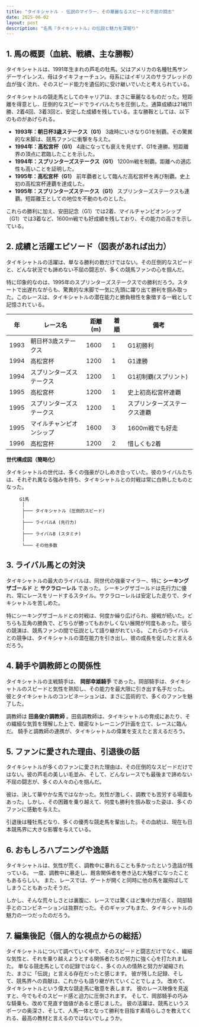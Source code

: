 ```yaml
---
title: "タイキシャトル - 伝説のマイラー、その華麗なるスピードと不屈の闘志"
date: 2025-06-02
layout: post
description: "名馬『タイキシャトル』の伝説と魅力を深堀り"
---
```


## 1. 馬の概要（血統、戦績、主な勝鞍）

タイキシャトルは、1991年生まれの芦毛の牡馬。父はアメリカの名種牡馬サンデーサイレンス、母はタイキフォーチュン。母系にはイギリスのサラブレッドの血が強く流れ、そのスピード能力を遺伝的に受け継いでいたと考えられている。  

タイキシャトルの競走馬としてのキャリアは、まさに華麗なるものだった。短距離を得意とし、圧倒的なスピードでライバルたちを圧倒した。通算成績は21戦11勝、2着4回、3着3回と、安定した成績を残している。主な勝鞍としては、以下のものがあげられる。

* **1993年：朝日杯3歳ステークス（G1）**  3歳時にいきなりG1を制覇。その驚異的な末脚は、競馬ファンに衝撃を与えた。
* **1994年：高松宮杯（G1）**  4歳になっても衰えを見せず、G1を連勝。短距離界の頂点に君臨したことを示した。
* **1994年：スプリンターズステークス（G1）**  1200m戦を制覇。距離への適応性も高いことを証明した。
* **1995年：高松宮杯（G1）**  前年覇者として臨んだ高松宮杯を再び制覇。史上初の高松宮杯連覇を達成した。
* **1995年：スプリンターズステークス（G1）**  スプリンターズステークスも連覇。短距離王としての地位を不動のものとした。

これらの勝利に加え、安田記念（G1）では2着、マイルチャンピオンシップ（G1）では3着など、1600m戦でも好成績を残しており、その能力の高さを示している。


## 2. 成績と活躍エピソード（図表があれば出力）

タイキシャトルの活躍は、単なる勝利の数だけではない。その圧倒的なスピードと、どんな状況でも諦めない不屈の闘志が、多くの競馬ファンの心を掴んだ。

特に印象的なのは、1995年のスプリンターズステークスでの勝利だろう。スタートで出遅れながらも、驚異的な末脚で一気に先頭に躍り出て勝利を掴み取った。このレースは、タイキシャトルの潜在能力と勝負根性を象徴する一戦として記憶されている。


| 年 | レース名             | 距離(m) | 着順 | 備考                               |
|---|----------------------|----------|------|------------------------------------|
| 1993 | 朝日杯3歳ステークス   | 1600     | 1    | G1初勝利                            |
| 1994 | 高松宮杯             | 1200     | 1    | G1連勝                               |
| 1994 | スプリンターズステークス | 1200     | 1    | G1初制覇(スプリント)                   |
| 1995 | 高松宮杯             | 1200     | 1    | 史上初高松宮杯連覇                     |
| 1995 | スプリンターズステークス | 1200     | 1    | スプリンターズステークス連覇           |
| 1995 | マイルチャンピオンシップ | 1600     | 3    | 1600m戦でも好走                       |
| 1996 | 高松宮杯             | 1200     | 2    | 惜しくも2着                          |


**世代構成図（簡略化）**

タイキシャトルの世代は、多くの強豪がひしめき合っていた。彼のライバルたちは、それぞれ異なる強みを持ち、タイキシャトルとの対戦は常に白熱したものとなった。


```
     G1馬
      │
      ├─── タイキシャトル (圧倒的スピード)
      │
      ├─── ライバルA (先行力)
      │
      ├─── ライバルB (スタミナ)
      │
      └─── その他多数
```


## 3. ライバル馬との対決

タイキシャトルの最大のライバルは、同世代の強豪マイラー、特に **シーキングザゴールド** と **サクラローレル** であった。シーキングザゴールドは先行力に優れ、常にレースをリードするスタイル。サクラローレルは安定した走りで、タイキシャトルを苦しめた。

特にシーキングザゴールドとの対戦は、何度か繰り広げられ、接戦が続いた。どちらも互角の勝負で、どちらが勝ってもおかしくない展開が何度もあった。彼らの競演は、競馬ファンの間で伝説として語り継がれている。  これらのライバルとの競争は、タイキシャトルの潜在能力を引き出し、彼の成長を促したと言えるだろう。


## 4. 騎手や調教師との関係性

タイキシャトルの主戦騎手は、 **岡部幸雄騎手** であった。岡部騎手は、タイキシャトルのスピードと気性を熟知し、その能力を最大限に引き出す名手だった。  彼とタイキシャトルのコンビネーションは、まさに芸術的で、多くのファンを魅了した。

調教師は **田島俊介調教師** 。田島調教師は、タイキシャトルの育成にあたり、その繊細な気質を理解した上で、緻密なトレーニング計画を立て、レースに臨んだ。  騎手と調教師の連携が、タイキシャトルの偉業を支えたと言えるだろう。


## 5. ファンに愛された理由、引退後の話

タイキシャトルが多くのファンに愛された理由は、その圧倒的なスピードだけではない。彼の芦毛の美しい毛並み、そして、どんなレースでも最後まで諦めない不屈の闘志が、多くの人々の心を掴んだ。

彼は、決して華やかな馬ではなかった。気性が激しく、調教でも苦労する場面もあった。しかし、その困難を乗り越えて、何度も勝利を掴み取った姿は、多くのファンに感動を与えた。

引退後は種牡馬となり、多くの優秀な競走馬を輩出した。その血統は、現在も日本競馬界に大きな影響を与えている。


## 6. おもしろハプニングや逸話

タイキシャトルは、気性が荒く、調教中に暴れることも多かったという逸話が残っている。  一度、調教中に暴走し、厩舎関係者を巻き込む大騒ぎになったこともあるらしい。  また、レースでは、ゲートが開くと同時に他の馬を蹴飛ばしてしまうこともあったそうだ。  

しかし、そんな荒々しさとは裏腹に、レースでは驚くほど集中力が高く、岡部騎手とのコンビネーションは抜群だった。そのギャップもまた、タイキシャトルの魅力の一つだったのだろう。


## 7. 編集後記（個人的な視点からの総括）

タイキシャトルについて調べていく中で、そのスピードと闘志だけでなく、繊細な気性と、それを乗り越えようとする関係者たちの努力に強く心を打たれました。  単なる競走馬としての記録ではなく、多くの人の情熱と努力が凝縮された、まさに「伝説」と言える存在だったと感じます。  彼が残した記録、そして、競馬界への貢献は、これからも語り継がれていくことでしょう。  改めて、タイキシャトルという偉大な競走馬に敬意を表します。  彼のレース映像を見返すと、今でもそのスピード感と迫力に圧倒されます。  そして、岡部騎手の巧みな騎乗も、改めて見直す価値があると感じました。  彼の活躍は、競馬というスポーツの奥深さ、そして、人馬一体となって勝利を目指す素晴らしさを教えてくれる、最高の教材と言えるのではないでしょうか。
